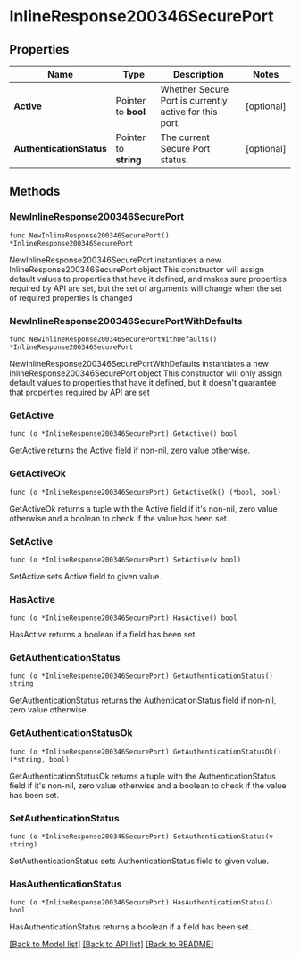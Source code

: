 # InlineResponse200346SecurePort

## Properties

Name | Type | Description | Notes
------------ | ------------- | ------------- | -------------
**Active** | Pointer to **bool** | Whether Secure Port is currently active for this port. | [optional] 
**AuthenticationStatus** | Pointer to **string** | The current Secure Port status. | [optional] 

## Methods

### NewInlineResponse200346SecurePort

`func NewInlineResponse200346SecurePort() *InlineResponse200346SecurePort`

NewInlineResponse200346SecurePort instantiates a new InlineResponse200346SecurePort object
This constructor will assign default values to properties that have it defined,
and makes sure properties required by API are set, but the set of arguments
will change when the set of required properties is changed

### NewInlineResponse200346SecurePortWithDefaults

`func NewInlineResponse200346SecurePortWithDefaults() *InlineResponse200346SecurePort`

NewInlineResponse200346SecurePortWithDefaults instantiates a new InlineResponse200346SecurePort object
This constructor will only assign default values to properties that have it defined,
but it doesn't guarantee that properties required by API are set

### GetActive

`func (o *InlineResponse200346SecurePort) GetActive() bool`

GetActive returns the Active field if non-nil, zero value otherwise.

### GetActiveOk

`func (o *InlineResponse200346SecurePort) GetActiveOk() (*bool, bool)`

GetActiveOk returns a tuple with the Active field if it's non-nil, zero value otherwise
and a boolean to check if the value has been set.

### SetActive

`func (o *InlineResponse200346SecurePort) SetActive(v bool)`

SetActive sets Active field to given value.

### HasActive

`func (o *InlineResponse200346SecurePort) HasActive() bool`

HasActive returns a boolean if a field has been set.

### GetAuthenticationStatus

`func (o *InlineResponse200346SecurePort) GetAuthenticationStatus() string`

GetAuthenticationStatus returns the AuthenticationStatus field if non-nil, zero value otherwise.

### GetAuthenticationStatusOk

`func (o *InlineResponse200346SecurePort) GetAuthenticationStatusOk() (*string, bool)`

GetAuthenticationStatusOk returns a tuple with the AuthenticationStatus field if it's non-nil, zero value otherwise
and a boolean to check if the value has been set.

### SetAuthenticationStatus

`func (o *InlineResponse200346SecurePort) SetAuthenticationStatus(v string)`

SetAuthenticationStatus sets AuthenticationStatus field to given value.

### HasAuthenticationStatus

`func (o *InlineResponse200346SecurePort) HasAuthenticationStatus() bool`

HasAuthenticationStatus returns a boolean if a field has been set.


[[Back to Model list]](../README.md#documentation-for-models) [[Back to API list]](../README.md#documentation-for-api-endpoints) [[Back to README]](../README.md)


